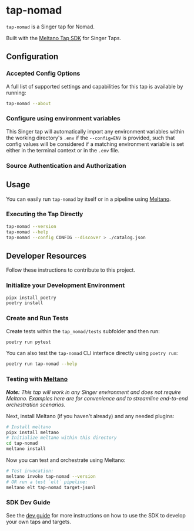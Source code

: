 # tap-nomad

`tap-nomad` is a Singer tap for Nomad.

Built with the [Meltano Tap SDK](https://sdk.meltano.com) for Singer Taps.

<!--

Developer TODO: Update the below as needed to correctly describe the install procedure. For instance, if you do not have a PyPi repo, or if you want users to directly install from your git repo, you can modify this step as appropriate.

## Installation

Install from PyPi:

```bash
pipx install tap-nomad
```

Install from GitHub:

```bash
pipx install git+https://github.com/ORG_NAME/tap-nomad.git@main
```

-->

## Configuration

### Accepted Config Options

<!--
Developer TODO: Provide a list of config options accepted by the tap.

This section can be created by copy-pasting the CLI output from:

```
tap-nomad --about --format=markdown
```
-->

A full list of supported settings and capabilities for this
tap is available by running:

```bash
tap-nomad --about
```

### Configure using environment variables

This Singer tap will automatically import any environment variables within the working directory's
`.env` if the `--config=ENV` is provided, such that config values will be considered if a matching
environment variable is set either in the terminal context or in the `.env` file.

### Source Authentication and Authorization

<!--
Developer TODO: If your tap requires special access on the source system, or any special authentication requirements, provide those here.
-->

## Usage

You can easily run `tap-nomad` by itself or in a pipeline using [Meltano](https://meltano.com/).

### Executing the Tap Directly

```bash
tap-nomad --version
tap-nomad --help
tap-nomad --config CONFIG --discover > ./catalog.json
```

## Developer Resources

Follow these instructions to contribute to this project.

### Initialize your Development Environment

```bash
pipx install poetry
poetry install
```

### Create and Run Tests

Create tests within the `tap_nomad/tests` subfolder and
  then run:

```bash
poetry run pytest
```

You can also test the `tap-nomad` CLI interface directly using `poetry run`:

```bash
poetry run tap-nomad --help
```

### Testing with [Meltano](https://www.meltano.com)

_**Note:** This tap will work in any Singer environment and does not require Meltano.
Examples here are for convenience and to streamline end-to-end orchestration scenarios._

<!--
Developer TODO:
Your project comes with a custom `meltano.yml` project file already created. Open the `meltano.yml` and follow any "TODO" items listed in
the file.
-->

Next, install Meltano (if you haven't already) and any needed plugins:

```bash
# Install meltano
pipx install meltano
# Initialize meltano within this directory
cd tap-nomad
meltano install
```

Now you can test and orchestrate using Meltano:

```bash
# Test invocation:
meltano invoke tap-nomad --version
# OR run a test `elt` pipeline:
meltano elt tap-nomad target-jsonl
```

### SDK Dev Guide

See the [dev guide](https://sdk.meltano.com/en/latest/dev_guide.html) for more instructions on how to use the SDK to
develop your own taps and targets.

